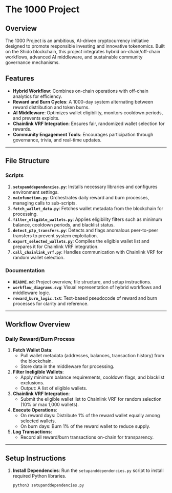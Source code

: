# The 1000 Project

## Overview
The 1000 Project is an ambitious, AI-driven cryptocurrency initiative designed to promote responsible investing and innovative tokenomics. Built on the Shido blockchain, this project integrates hybrid on-chain/off-chain workflows, advanced AI middleware, and sustainable community governance mechanisms.

## Features
- **Hybrid Workflow**: Combines on-chain operations with off-chain analytics for efficiency.
- **Reward and Burn Cycles**: A 1000-day system alternating between reward distribution and token burns.
- **AI Middleware**: Optimizes wallet eligibility, monitors cooldown periods, and prevents exploits.
- **Chainlink VRF Integration**: Ensures fair, randomized wallet selection for rewards.
- **Community Engagement Tools**: Encourages participation through governance, trivia, and real-time updates.

---

## File Structure
### **Scripts**
1. **`setupanddependencies.py`**: Installs necessary libraries and configures environment settings.
2. **`mainfunction.py`**: Orchestrates daily reward and burn processes, managing calls to sub-scripts.
3. **`fetch_wallet_data.py`**: Fetches wallet metadata from the blockchain for processing.
4. **`filter_eligible_wallets.py`**: Applies eligibility filters such as minimum balance, cooldown periods, and blacklist status.
5. **`detect_p2p_transfers.py`**: Detects and flags anomalous peer-to-peer transfers to prevent system exploitation.
6. **`export_selected_wallets.py`**: Compiles the eligible wallet list and prepares it for Chainlink VRF integration.
7. **`call_chainlink_vrf.py`**: Handles communication with Chainlink VRF for random wallet selection.

### **Documentation**
- **`README.md`**: Project overview, file structure, and setup instructions.
- **`workflow_diagrams.svg`**: Visual representation of hybrid workflows and middleware logic.
- **`reward_burn_logic.txt`**: Text-based pseudocode of reward and burn processes for clarity and reference.

---

## Workflow Overview
### **Daily Reward/Burn Process**
1. **Fetch Wallet Data**:
   - Pull wallet metadata (addresses, balances, transaction history) from the blockchain.
   - Store data in the middleware for processing.
2. **Filter Ineligible Wallets**:
   - Apply minimum balance requirements, cooldown flags, and blacklist exclusions.
   - Output: A list of eligible wallets.
3. **Chainlink VRF Integration**:
   - Submit the eligible wallet list to Chainlink VRF for random selection (10% or max 1,000 wallets).
4. **Execute Operations**:
   - On reward days: Distribute 1% of the reward wallet equally among selected wallets.
   - On burn days: Burn 1% of the reward wallet to reduce supply.
5. **Log Transactions**:
   - Record all reward/burn transactions on-chain for transparency.

---

## Setup Instructions
1. **Install Dependencies**:
   Run the `setupanddependencies.py` script to install required Python libraries.
   ```bash
   python3 setupanddependencies.py
